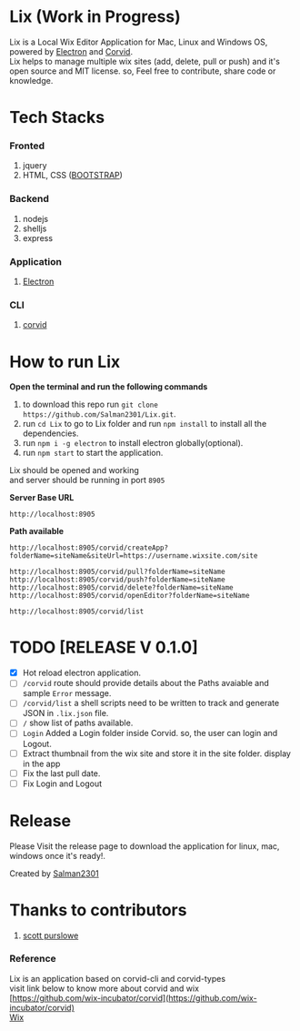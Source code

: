 # Lix (**Work in Progress**)
Lix is a Local Wix Editor Application for Mac, Linux and Windows OS, powered by [Electron](https://github.com/electron/electron) and [Corvid](https://github.com/wix-incubator/corvid).<br>
Lix helps to manage multiple wix sites (add, delete, pull or push) and it's open source and MIT license. so, Feel free to contribute, share code or knowledge.

# Tech Stacks
### Fronted
1. jquery
2. HTML, CSS ([BOOTSTRAP](https://getbootstrap.com/))

### Backend
1. nodejs
2. shelljs
3. express

### Application
1. [Electron](https://github.com/electron/electron)

### CLI
1. [corvid](https://github.com/wix-incubator/corvid)

# How to run Lix
**Open the terminal and run the following commands**
1. to download this repo run `git clone https://github.com/Salman2301/Lix.git`.
2. run `cd Lix` to go to Lix folder and run `npm install` to install all the dependencies.
3. run `npm i -g electron` to install electron globally(optional).
4. run `npm start` to start the application.

Lix should be opened and working 
<br>
and server should be running in port `8905`
<br>

**Server Base URL**  
```
http://localhost:8905
```
**Path available**
```
http://localhost:8905/corvid/createApp?folderName=siteName&siteUrl=https://username.wixsite.com/site

http://localhost:8905/corvid/pull?folderName=siteName
http://localhost:8905/corvid/push?folderName=siteName
http://localhost:8905/corvid/delete?folderName=siteName
http://localhost:8905/corvid/openEditor?folderName=siteName

http://localhost:8905/corvid/list
```
# TODO [RELEASE V 0.1.0]
- [x] Hot reload electron application.
- [ ] `/corvid` route should provide details about the Paths avaiable and sample `Error` message.
- [ ] `/corvid/list` a shell scripts need to be written to track and generate JSON in `.lix.json` file.
- [ ] `/` show list of paths available.
- [ ] `Login` Added a Login folder inside Corvid. so, the user can login and Logout.
- [ ] Extract thumbnail from the wix site and store it in the site folder. display in the app
- [ ] Fix the last pull date.
- [ ] Fix Login and Logout

# Release
Please Visit the release page to download the application for linux, mac, windows once it's ready!.

Created by [Salman2301](https://salman2301.com)
<br>
# Thanks to contributors
1.  [scott purslowe](https://github.com/Infuze-Designs)

### Reference
Lix is an application based on corvid-cli and corvid-types <br>
visit link below to know more about corvid and wix <br>
[https://github.com/wix-incubator/corvid](https://github.com/wix-incubator/corvid) <br>
[Wix](https://wix.com) <br>
